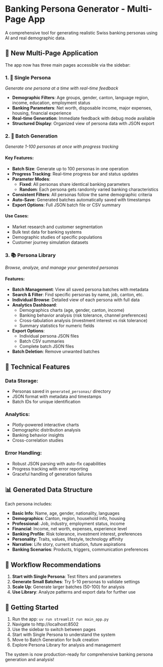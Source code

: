# Banking Persona Generator - Multi-Page App

A comprehensive tool for generating realistic Swiss banking personas using AI and real demographic data.

## 🚀 **New Multi-Page Application**

The app now has three main pages accessible via the sidebar:

### 1. 👤 **Single Persona** 
*Generate one persona at a time with real-time feedback*

- **Demographic Filters**: Age groups, gender, canton, language region, income, education, employment status
- **Banking Parameters**: Net worth, disposable income, major expenses, housing, financial experience  
- **Real-time Generation**: Immediate feedback with debug mode available
- **Structured Display**: Organized view of persona data with JSON export

### 2. 🎯 **Batch Generation**
*Generate 1-100 personas at once with progress tracking*

#### **Key Features:**
- **Batch Size**: Generate up to 100 personas in one operation
- **Progress Tracking**: Real-time progress bar and status updates
- **Parameter Modes**:
  - **Fixed**: All personas share identical banking parameters
  - **Random**: Each persona gets randomly varied banking characteristics
- **Consistent Filters**: All personas follow the same demographic criteria
- **Auto-Save**: Generated batches automatically saved with timestamps
- **Export Options**: Full JSON batch file or CSV summary

#### **Use Cases:**
- Market research and customer segmentation
- Bulk test data for banking systems
- Demographic studies of specific populations
- Customer journey simulation datasets

### 3. 📚 **Persona Library**
*Browse, analyze, and manage your generated personas*

#### **Features:**
- **Batch Management**: View all saved persona batches with metadata
- **Search & Filter**: Find specific personas by name, job, canton, etc.
- **Individual Browse**: Detailed view of each persona with full data
- **Analytics Dashboard**: 
  - Demographics charts (age, gender, canton, income)
  - Banking behavior analysis (risk tolerance, channel preferences)
  - Cross-tabulation analysis (investment interest vs risk tolerance)
  - Summary statistics for numeric fields
- **Export Options**: 
  - Individual persona JSON files
  - Batch CSV summaries
  - Complete batch JSON files
- **Batch Deletion**: Remove unwanted batches

## 🔧 **Technical Features**

### **Data Storage:**
- Personas saved in `generated_personas/` directory
- JSON format with metadata and timestamps
- Batch IDs for unique identification

### **Analytics:**
- Plotly-powered interactive charts
- Demographic distribution analysis
- Banking behavior insights
- Cross-correlation studies

### **Error Handling:**
- Robust JSON parsing with auto-fix capabilities  
- Progress tracking with error reporting
- Graceful handling of generation failures

## 📊 **Generated Data Structure**

Each persona includes:
- **Basic Info**: Name, age, gender, nationality, languages
- **Demographics**: Canton, region, household info, housing
- **Professional**: Job, industry, employment status, income
- **Financial**: Income, net worth, expenses, experience level
- **Banking Profile**: Risk tolerance, investment interest, preferences
- **Personality**: Traits, values, lifestyle, technology affinity
- **Narrative**: Life story, current situation, future aspirations
- **Banking Scenarios**: Products, triggers, communication preferences

## 🎯 **Workflow Recommendations**

1. **Start with Single Persona**: Test filters and parameters
2. **Generate Small Batches**: Try 5-10 personas to validate settings
3. **Scale Up**: Generate larger batches (50-100) for analysis
4. **Use Library**: Analyze patterns and export data for further use

## 🚀 **Getting Started**

1. Run the app: `uv run streamlit run main_app.py`
2. Navigate to http://localhost:8502
3. Use the sidebar to switch between pages
4. Start with Single Persona to understand the system
5. Move to Batch Generation for bulk creation
6. Explore Persona Library for analysis and management

The system is now production-ready for comprehensive banking persona generation and analysis!